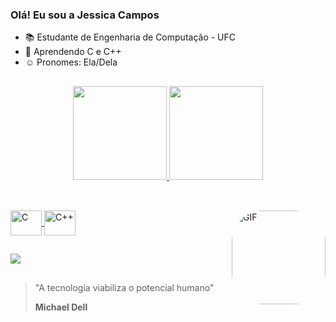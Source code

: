 ### Olá! Eu sou a Jessica Campos 

- 📚 Estudante de Engenharia de Computação - UFC 
- 🌱 Aprendendo C e C++
- ☺️ Pronomes: Ela/Dela


##

<div align="center">
  <a href="https://github.com/jessic-campos">
  <img height="150em" src="https://github-readme-stats.vercel.app/api?username=jessic-campos&show_icons=true&theme=aura&include_all_commits=true&count_private=true"/>
  <img height="150em" src="https://github-readme-stats.vercel.app/api/top-langs/?username=jessic-campos&layout=compact&langs_count=7&theme=aura"/>
</div>

##
  
  <div style="display: inline_block"><br>
        <img align="center" alt="C" height="40" width="50" src="https://cdn.jsdelivr.net/gh/devicons/devicon/icons/c/c-original.svg" />
         <img align="center" alt="C++" height="40" width="50" src="https://cdn.jsdelivr.net/gh/devicons/devicon/icons/cplusplus/cplusplus-original.svg" />
        <img align="right" alt="GIF" height="150" style="border-radius:50px;" src="">

         
  </div>
  
  ## 

  <div>
    <a href="https://www.linkedin.com/in/jessica-campos-a40414255/" target="_blank"><img src="https://img.shields.io/badge/-LinkedIn-%230077B5?style=for-the-badge&logo=linkedin&logoColor=white" target="_blank"></a>   
</div>
  
  ##
 

<blockquote>
  <p>
    "A tecnologia viabiliza o potencial humano"
      </p>
  <p>
    <b>Michael Dell</b>
      </P>
<blockquote>


  
